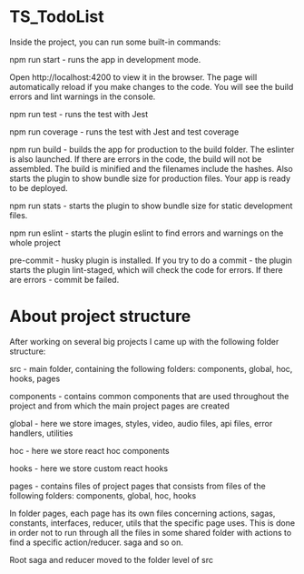 # TS_TodoList

Inside the project, you can run some built-in commands:

npm run start - runs the app in development mode.

Open http://localhost:4200 to view it in the browser.
The page will automatically reload if you make changes to the code.
You will see the build errors and lint warnings in the console.

npm run test  - runs the test with Jest

npm run coverage  - runs the test with Jest and test coverage

npm run build - builds the app for production to the build folder. The eslinter is also launched. If there are errors in the code, the build will not be assembled. The build is minified and the filenames include the hashes. Also starts the plugin to show bundle size for production files. Your app is ready to be deployed.

npm run stats - starts the plugin to show bundle size for static development files.

npm run eslint - starts the plugin eslint to find errors and warnings on the whole project

pre-commit - husky plugin is installed. If you try to do a commit - the plugin starts the plugin lint-staged, which will check the code for errors. If there are errors - commit be failed.

# About project structure

After working on several big projects I came up with the following folder structure:

src - main folder, containing the following folders: components, global, hoc, hooks, pages

components - contains common components that are used throughout the project and from which the main project pages are created

global  - here we store images, styles, video, audio files, api files, error handlers, utilities

hoc - here we store react hoc components

hooks - here we store custom react hooks

pages - contains files of project pages that consists from files of the following folders: components, global, hoc, hooks

In folder pages, each page has its own files concerning actions, sagas, constants, interfaces, reducer, utils that the specific page uses.
This is done in order not to run through all the files in some shared folder with actions to find a specific action/reducer. saga and so on.

Root saga and reducer moved to the folder level of src






